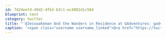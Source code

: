 ```yaml
---
id: 7d24eefd-49d2-4fb3-b3c1-ec4092d1c584
blueprint: text
category: twitter
title: "'@Jesswakeman And the Wanders in Residence at GAdventures: gadventures.com/blog/wanderers…"
caption: '<span class="username username_linked">@<a href="https://twitter.com/Jesswakeman" title="Jessica Wakeman">Jesswakeman</a></span> And the Wanders in Residence at GAdventures: <a href="http://www.gadventures.com/blog/wanderers-in-residence/" title="http://www.gadventures.com/blog/wanderers-in-residence/" class="link link_untco">gadventures.com/blog/wanderers…</a>'
---
```

